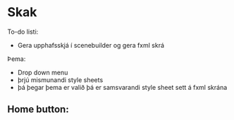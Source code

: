 # Skak

To-do listi: 
- Gera upphafsskjá í scenebuilder og gera fxml skrá


Þema: 
- Drop down menu
- þrjú mismunandi style sheets
- þá þegar þema er valið þá er samsvarandi style sheet sett á fxml skrána

Home button: 
- 
